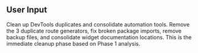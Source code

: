 ## User Input
  Clean up DevTools duplicates and consolidate automation tools. Remove the 3 duplicate route generators, fix broken package imports, remove backup files, and consolidate widget
  documentation locations. This is the immediate cleanup phase based on Phase 1 analysis.